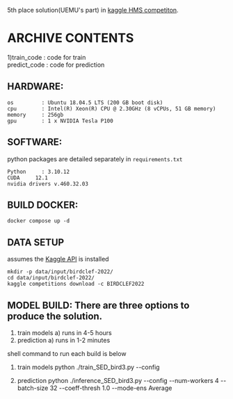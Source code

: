 5th place solution(UEMU's part) in [kaggle HMS competiton](https://www.kaggle.com/competitions/hms-harmful-brain-activity-classification).

# ARCHIVE CONTENTS
1)train_code                   : code for train \
predict_code                 : code for prediction

## HARDWARE:
```
os         : Ubuntu 18.04.5 LTS (200 GB boot disk)
cpu        : Intel(R) Xeon(R) CPU @ 2.30GHz (8 vCPUs, 51 GB memory)
memory     : 256gb
gpu        : 1 x NVIDIA Tesla P100
```

## SOFTWARE:
python packages are detailed separately in `requirements.txt`
```
Python     : 3.10.12
CUDA     12.1
nvidia drivers v.460.32.03
```

## BUILD DOCKER:
```
docker compose up -d
```

## DATA SETUP
assumes the [Kaggle API](https://github.com/Kaggle/kaggle-api) is installed
```
mkdir -p data/input/birdclef-2022/
cd data/input/birdclef-2022/
kaggle competitions download -c BIRDCLEF2022
```

## MODEL BUILD: There are three options to produce the solution.
1) train models
    a) runs in 4-5 hours
2) prediction
    a) runs in 1-2 minutes

shell command to run each build is below
1) train models
python ./train_SED_bird3.py --config <configfilename>

2) prediction
python ./inference_SED_bird3.py --config <configfilename> --num-workers 4 --batch-size 32 --coeff-thresh 1.0 --mode-ens Average
